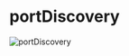 # portDiscovery
![portDiscovery](https://user-images.githubusercontent.com/98988642/177187951-e8a2a029-0ef0-485f-88d3-54d77662f144.png)
